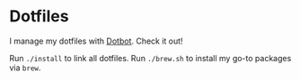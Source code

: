 # Dotfiles

I manage my dotfiles with [Dotbot](https://github.com/anishathalye/dotbot). Check it out!

Run `./install` to link all dotfiles.
Run `./brew.sh` to install my go-to packages via `brew`.
